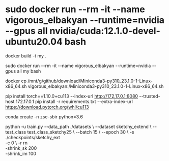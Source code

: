 # sudo docker run --rm -it --name vigorous_elbakyan --runtime=nvidia --gpus all nvidia/cuda:12.1.0-devel-ubuntu20.04 bash
docker build -t my .

sudo docker run --rm -it --name vigorous_elbakyan --runtime=nvidia --gpus all my bash

docker cp /mnt/g/github/download/Miniconda3-py310_23.1.0-1-Linux-x86_64.sh vigorous_elbakyan:/Miniconda3-py310_23.1.0-1-Linux-x86_64.sh

pip install torch==1.10.0+cu113 --index-url  http://172.17.0.1:8080 --trusted-host 172.17.0.1
pip install -r requirements.txt --extra-index-url https://download.pytorch.org/whl/cu113 

conda create -n zse-sbir python=3.6

python -u train.py --data_path ./datasets \ 
                   --dataset sketchy_extend \ 
                   --test_class test_class_sketchy25 \ 
                   --batch 15 \ 
                   --epoch 30 \ 
                   -s ./checkpoints/sketchy_ext \
                   -c 0 \ 
                   -r rn \
                   -shrink_sk 200 \
                   -shrink_im 100

